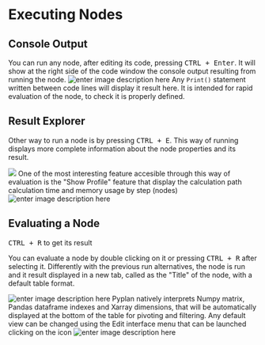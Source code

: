 
# Executing Nodes
## Console Output
You can run any node, after editing its code, pressing <kbd>CTRL + Enter</kbd>.
It will show at the right side of the code window the console output resulting from running the node.
![enter image description here](http://img.pyplan.org/Node-execution-code-tab.png)
Any `Print()` statement written between code lines will display it result here.
It is intended for rapid evaluation of the node, to check it is properly defined.

## Result Explorer
Other way to run a node is by pressing <kbd>CTRL + E</kbd>.
This way of running displays more complete information about the node properties and its result.

![](http://img.pyplan.org/Node-execution-profile.png)
One of the most interesting feature accesible through this way of evaluation is the "Show Profile" feature that display the calculation path calculation time and memory usage by step (nodes)
![enter image description here](http://img.pyplan.org/Node-execution-console+.png)

## Evaluating a Node
<kbd>CTRL + R</kbd> to get its result

You can evaluate a node by double clicking on it or pressing <kbd>CTRL + R</kbd> after selecting it.
Differently with the previous run alternatives, the node is run and it result displayed in a new tab, called as the "Title" of the node, with a default table format.

![enter image description here](http://img.pyplan.org/Node-execution-default.png)
Pyplan natively interprets Numpy matrix, Pandas dataframe indexes and Xarray dimensions, that will be automatically displayed at the bottom of the table for pivoting and filtering.
Any default view can be changed using the Edit interface menu that can be launched clicking on the icon 
![enter image description here](http://img.pyplan.org/Node-execution-edit-interface.png)
<!--stackedit_data:
eyJoaXN0b3J5IjpbODM2NTMzNDU0LDEyNjkxMTU4NjgsLTQ3Mj
IxODI1MCwtMzc5OTE2MDgwLC0xODU1MzI5OTc5LDE0MzU1Mjcy
ODAsMTA4MTA3OTc0NSw1MDU5NTIyNDEsOTYwMTA4NiwxMTkwMz
IyMTA0LC01NDIwNTcwNDJdfQ==
-->